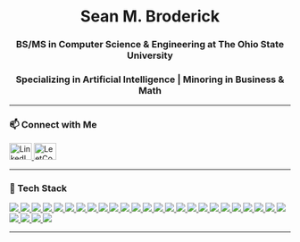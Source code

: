 <h1 align="center">Sean M. Broderick</h1>
<h3 align="center">BS/MS in Computer Science & Engineering at The Ohio State University</h3>
<h3 align="center">Specializing in Artificial Intelligence | Minoring in Business & Math</h3>

---

### 📫 Connect with Me

<p align="left">
  <a href="https://linkedin.com/in/seanbroderick67" target="_blank">
    <img src="https://raw.githubusercontent.com/rahuldkjain/github-profile-readme-generator/master/src/images/icons/Social/linked-in-alt.svg" alt="LinkedIn" height="30" width="40" />
  </a>
  <a href="https://www.leetcode.com/samiam16" target="_blank">
    <img src="https://raw.githubusercontent.com/rahuldkjain/github-profile-readme-generator/master/src/images/icons/Social/leet-code.svg" alt="LeetCode" height="30" width="40" />
  </a>
</p>

---

### 💼 Tech Stack

<p align="left">
  <!-- Programming Languages -->
  <a href="https://www.python.org/" target="_blank">
    <img src="https://img.shields.io/badge/-Python-3776AB?style=for-the-badge&logo=python&logoColor=white"/>
  </a>
  <a href="https://www.rust-lang.org/" target="_blank">
    <img src="https://img.shields.io/badge/-Rust-000000?style=for-the-badge&logo=rust&logoColor=white"/>
  </a>
  <a href="https://www.java.com/" target="_blank">
    <img src="https://img.shields.io/badge/-Java-007396?style=for-the-badge&logo=java&logoColor=white"/>
  </a>
  <a href="https://www.cprogramming.com/" target="_blank">
    <img src="https://img.shields.io/badge/-C-00599C?style=for-the-badge&logo=c&logoColor=white"/>
  </a>
  <a href="https://isocpp.org/" target="_blank">
    <img src="https://img.shields.io/badge/-C++-00599C?style=for-the-badge&logo=cplusplus&logoColor=white"/>
  </a>
  <a href="https://www.gnu.org/software/bash/" target="_blank">
    <img src="https://img.shields.io/badge/-Bash-4EAA25?style=for-the-badge&logo=gnubash&logoColor=white"/>
  </a>

  <!-- AI / ML / Data -->
  <a href="https://pytorch.org/" target="_blank">
    <img src="https://img.shields.io/badge/-PyTorch-EE4C2C?style=for-the-badge&logo=pytorch&logoColor=white"/>
  </a>
  <a href="https://www.tensorflow.org/" target="_blank">
    <img src="https://img.shields.io/badge/-TensorFlow-FF6F00?style=for-the-badge&logo=tensorflow&logoColor=white"/>
  </a>
  <a href="https://scikit-learn.org/" target="_blank">
    <img src="https://img.shields.io/badge/-Scikit_Learn-F7931E?style=for-the-badge&logo=scikit-learn&logoColor=white"/>
  </a>
  <a href="https://pandas.pydata.org/" target="_blank">
    <img src="https://img.shields.io/badge/-Pandas-150458?style=for-the-badge&logo=pandas&logoColor=white"/>
  </a>
  <a href="https://opencv.org/" target="_blank">
    <img src="https://img.shields.io/badge/-OpenCV-5C3EE8?style=for-the-badge&logo=opencv&logoColor=white"/>
  </a>
  <a href="https://spacy.io/" target="_blank">
    <img src="https://img.shields.io/badge/-spaCy-09A3D5?style=for-the-badge&logo=spacy&logoColor=white"/>
  </a>


  <!-- Cloud / DevOps -->
  <a href="https://aws.amazon.com/" target="_blank">
    <img src="https://img.shields.io/badge/-AWS-232F3E?style=for-the-badge&logo=amazonaws&logoColor=white"/>
  </a>
  <a href="https://cloud.google.com/" target="_blank">
    <img src="https://img.shields.io/badge/-GCP-4285F4?style=for-the-badge&logo=googlecloud&logoColor=white"/>
  </a>
  <a href="https://azure.microsoft.com/" target="_blank">
    <img src="https://img.shields.io/badge/-Azure-0078D4?style=for-the-badge&logo=microsoftazure&logoColor=white"/>
  </a>
  <a href="https://www.docker.com/" target="_blank">
    <img src="https://img.shields.io/badge/-Docker-2496ED?style=for-the-badge&logo=docker&logoColor=white"/>
  </a>
  <a href="https://kubernetes.io/" target="_blank">
    <img src="https://img.shields.io/badge/-Kubernetes-326CE5?style=for-the-badge&logo=kubernetes&logoColor=white"/>
  </a>
  <a href="https://kafka.apache.org/" target="_blank">
    <img src="https://img.shields.io/badge/-Kafka-231F20?style=for-the-badge&logo=apachekafka&logoColor=white"/>
  </a>
  <a href="https://airflow.apache.org/" target="_blank">
    <img src="https://img.shields.io/badge/-Apache_Airflow-017CEE?style=for-the-badge&logo=apacheairflow&logoColor=white"/>
  </a>


  <!-- Databases -->
  <a href="https://www.mongodb.com/" target="_blank">
    <img src="https://img.shields.io/badge/-MongoDB-47A248?style=for-the-badge&logo=mongodb&logoColor=white"/>
  </a>
  <a href="https://www.postgresql.org/" target="_blank">
    <img src="https://img.shields.io/badge/-PostgreSQL-336791?style=for-the-badge&logo=postgresql&logoColor=white"/>
  </a>
  <a href="https://www.mysql.com/" target="_blank">
    <img src="https://img.shields.io/badge/-MySQL-4479A1?style=for-the-badge&logo=mysql&logoColor=white"/>
  </a>
  <a href="https://www.sqlite.org/" target="_blank">
    <img src="https://img.shields.io/badge/-SQLite-003B57?style=for-the-badge&logo=sqlite&logoColor=white"/>
  </a>

  <!-- Tools / OS / Frameworks -->
  <a href="https://git-scm.com/" target="_blank">
    <img src="https://img.shields.io/badge/-Git-F05032?style=for-the-badge&logo=git&logoColor=white"/>
  </a>
  <a href="https://www.linux.org/" target="_blank">
    <img src="https://img.shields.io/badge/-Linux-FCC624?style=for-the-badge&logo=linux&logoColor=black"/>
  </a>
  <a href="https://www.mathworks.com/products/matlab.html" target="_blank">
    <img src="https://img.shields.io/badge/-MATLAB-0076A8?style=for-the-badge&logo=mathworks&logoColor=white"/>
  </a>
  <a href="https://tailwindcss.com/" target="_blank">
    <img src="https://img.shields.io/badge/-Tailwind_CSS-38B2AC?style=for-the-badge&logo=tailwindcss&logoColor=white"/>
  </a>
  <a href="https://scrapy.org/" target="_blank">
    <img src="https://img.shields.io/badge/-Scrapy-FF6347?style=for-the-badge&logo=scrapy&logoColor=white"/>
  </a>


  <!-- Game Engines / Visualization -->
  <a href="https://unity.com/" target="_blank">
    <img src="https://img.shields.io/badge/-Unity-000000?style=for-the-badge&logo=unity&logoColor=white"/>
  </a>
</p>




---
